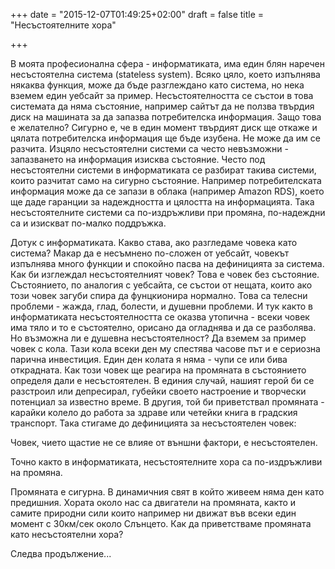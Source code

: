+++
date = "2015-12-07T01:49:25+02:00"
draft = false
title = "Несъстоятелните хора"

+++

В моята професионална сфера - информатиката, има един блян наречен несъстоятелна система (stateless system). Всяко цяло, което изпълнява някаква функция, може да бъде разглеждано като система, но нека вземем един уебсайт за пример. Несъстоятелността се състои в това системата да няма състояние, например сайтът да не ползва твърдия диск на машината за да запазва потребителска информация. Защо това е желателно? Сигурно е, че в един момент твърдият диск ще откаже и цялата потребителска информация ще бъде изубена. Не може да им се разчита. Изцяло несъстоятелни системи са често невъзможни - запазването на информация изисква състояние. Често под несъстоятелни системи в информатиката се разбират такива системи, които разчитат само на сигурно състояние. Например потребителската информация може да се запази в облака (например Amazon RDS), което ще даде гаранции за надеждността и цялостта на информацията. Така несъстоятелните системи са по-издръжливи при промяна, по-надеждни са и изискват по-малко поддръжка.

Дотук с информатиката. Какво става, ако разгледаме човека като система? Макар да е несъмнено по-сложен от уебсайт, човекът изпълнява много функции и спокойно пасва на дефиницията за система. Как би изглеждал несъстоятелният човек? Това е човек без състояние. Състоянието, по аналогия с уебсайта, се състои от нещата, които ако този човек загуби спира да фунцкионира нормално. Това са телесни проблеми - жажда, глад, болести, и душевни проблеми. И тук както в информатиката несъстоятелността се оказва утопична - всеки човек има тяло и то е състоятелно, орисано да огладнява и да се разболява. Но възможна ли е душевна несъстоятелност? Да вземем за пример човек с кола. Тази кола всеки ден му спестява часове път и е сериозна парична инвестиция. Един ден колата я няма - чупи се или бива открадната. Как този човек ще реагира на промяната в състоянието определя дали е несъстоятелен. В единия случай, нашият герой би се разстроил или депресирал, губейки своето настроение и творчески потенциал за известно време. В другия, той би приветствал промяната - карайки колело до работа за здраве или четейки книга в градския транспорт. Така стигаме до дефиницията за несъстоятелен човек:

Човек, чието щастие не се влияе от външни фактори, е несъстоятелен.

Точно както в информатиката, несъстоятелните хора са по-издръжливи на промяна.

Промяната е сигурна. В динамичния свят в който живеем няма ден като предишния. Хората около нас са двигатели на промяната, както и самите природни сили които например ни движат във всеки един момент с 30км/сек около Слънцето. Как да приветстваме промяната като несъстоятелни хора?
 
Следва продължение...
